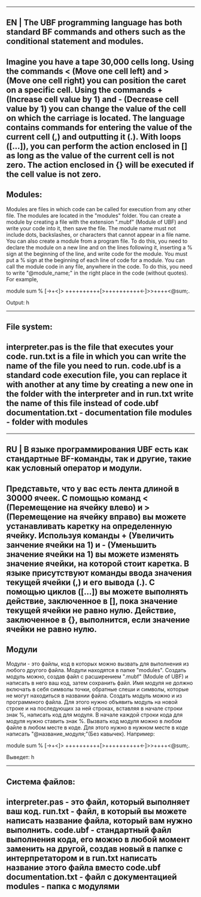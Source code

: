 -------------------------------------------------------------------------------------------------------------------------------------------
EN | The UBF programming language has both standard BF commands and others such as the conditional statement and modules.
-------------------------------------------------------------------------------------------------------------------------------------------
Imagine you have a tape 30,000 cells long.
Using the commands < (Move one cell left) and > (Move one cell right) you can position the caret on a specific cell.
Using the commands + (Increase cell value by 1) and - (Decrease cell value by 1)
you can change the value of the cell on which the carriage is located.
The language contains commands for entering the value of the current cell (,) and outputting it (.).
With loops ([...]), you can perform the action enclosed in [] as long as the value of the current cell is not zero.
The action enclosed in {} will be executed if the cell value is not zero.
-------------------------------------------------------------------------------------------------------------------------------------------
Modules:
-------------------------------------------------------------------------------------------------------------------------------------------
Modules are files in which code can be called for execution from any other file. The modules are located in the "modules" folder.
You can create a module by creating a file with the extension ".mubf" (Module of UBF) and write your code into it, then save the file.
The module name must not include dots, backslashes, or characters that cannot appear in a file name.
You can also create a module from a program file.
To do this, you need to declare the module on a new line and on the lines following it, inserting a % sign at the beginning of the line,
and write code for the module. You must put a % sign at the beginning of each line of code for a module.
You can call the module code in any file, anywhere in the code.
To do this, you need to write "@module_name;" in the right place in the code (without quotes). For example,

module sum
% [->+<]>
++++++++++[>++++++++++<-]>>++++<@sum;.

Output: h

-------------------------------------------------------------------------------------------------------------------------------------------
File system:
-------------------------------------------------------------------------------------------------------------------------------------------
interpreter.pas is the file that executes your code.
run.txt is a file in which you can write the name of the file you need to run.
code.ubf is a standard code execution file, you can replace it with another at any time
by creating a new one in the folder with the interpreter and in run.txt write the name of this file instead of code.ubf
documentation.txt - documentation file
modules - folder with modules
-------------------------------------------------------------------------------------------------------------------------------------------

-------------------------------------------------------------------------------------------------------------------------------------------
RU | В языке программирования UBF есть как стандартные BF-команды, так и другие, такие как условный оператор и модули.
-------------------------------------------------------------------------------------------------------------------------------------------
Представьте, что у вас есть лента длиной в 30000 ячеек.
С помощью команд < (Перемещение на ячейку влево) и > (Перемещение на ячейку вправо) вы можете устанавливать каретку на определенную ячейку.
Используя команды + (Увеличить занчение ячейки на 1) и - (Уменьшить значение ячейки на 1)
вы можете изменять значение ячейки, на которой стоит каретка.
В языке присутствуют команды ввода значения текущей ячейки (,) и его вывода (.).
С помощью циклов ([...]) вы можете выполнять действие, заключенное в [], пока значение текущей ячейки не равно нулю.
Действие, заключенное в {}, выполнится, если значение ячейки не равно нулю.
-------------------------------------------------------------------------------------------------------------------------------------------
Модули
-------------------------------------------------------------------------------------------------------------------------------------------
Модули - это файлы, код в которых можно вызвать для выполнения из любого другого файла. Модули находятся в папке "modules".
Создать модуль можно, создав файл с расширением ".mubf" (Module of UBF) и написать в него ваш код, затем сохранить файл.
Имя модуля не должно включать в себя символы точки, обратные слеши и символы, которые не могут находиться в названии файла.
Создать модуль можно и из программного файла. Для этого нужно объявить модуль на новой строке и на последующих за ней строках,
вставляя в начале строки знак %, написать код для модуля. В начале каждой строки кода для модуля нужно ставить знак %.
Вызвать код модуля можно в любом файле в любом месте в коде. Для этого нужно в нужном месте в коде написать "@название_модуля;"(Без кавычек). Например:

module sum
% [->+<]>
++++++++++[>++++++++++<-]>>++++<@sum;.

Выведет: h

-------------------------------------------------------------------------------------------------------------------------------------------
Система файлов:
-------------------------------------------------------------------------------------------------------------------------------------------
interpreter.pas - это файл, который выполняет ваш код.
run.txt - файл, в который вы можете написать название файла, который вам нужно выполнить.
code.ubf - стандартный файл выполнения кода, его можно в любой момент заменить на другой,
создав новый в папке с интерпретатором и в run.txt написать название этого файла вместо code.ubf
documentation.txt - файл с документацией
modules - папка с модулями
-------------------------------------------------------------------------------------------------------------------------------------------
